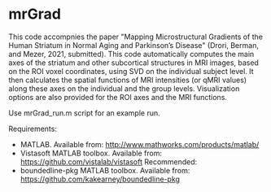 # mrGrad

This code accompnies the paper "Mapping Microstructural Gradients of the Human Striatum in Normal Aging and Parkinson’s Disease" (Drori, Berman, and Mezer, 2021, submitted).
This code automatically computes the main axes of the striatum and other subcortical structures in MRI images, based on the ROI voxel coordinates, using SVD on the individual subject level. It then calculates the spatial functions of MRI intensities (or qMRI values) along these axes on the individual and the group levels. Visualization options are also provided for the ROI axes and the MRI functions.

Use mrGrad_run.m script for an example run.

Requirements:
* MATLAB. Available from: http://www.mathworks.com/products/matlab/
* Vistasoft MATLAB toolbox. Available from: https://github.com/vistalab/vistasoft
Recommended:
* boundedline-pkg MATLAB toolbox. Available from: https://github.com/kakearney/boundedline-pkg